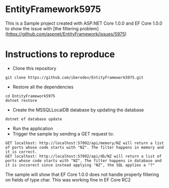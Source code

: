 # EntityFramework5975

This is a Sample project created with ASP.NET Core 1.0.0 and EF Core 1.0.0
to show the issue with [the filtering problem] (https://github.com/aspnet/EntityFramework/issues/5975)

# Instructions to reproduce
* Clone this repository 
```
git clone https://github.com/iberodev/EntityFramework5975.git
```
* Restore all the dependencies
```
cd EntityFramework5975
dotnet restore
```
* Create the MSSQLLocalDB database by updating the database
```
dotnet ef database update
```
* Run the application
* Trigger the sample by sending a GET request to:
```
GET localhost: http://localhost:57092/api/memory/NZ will return a list of ports whose code starts with "NZ". The filter happens in memory and it is correct.
GET localhost: http://localhost:57092/api/db/NZ will return a list of ports whose code starts with "NZ". The filter happens in database and it is inccorect since instead applying "NZ", the SQL applies a "?"
```

The sample will show that EF Core 1.0.0 does not handle properly filtering on fields of type char. This was working fine in EF Core RC2
